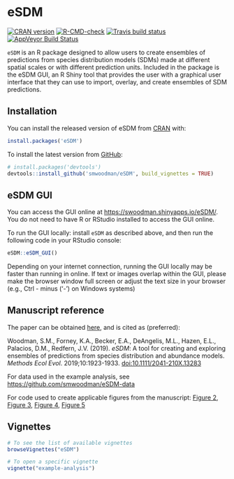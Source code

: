 
<!-- README.md is generated from README.Rmd. Please edit that file -->

# eSDM

<!-- badges: start -->

[![CRAN
version](http://www.r-pkg.org/badges/version/eSDM)](https://cran.r-project.org/package=eSDM)
[![R-CMD-check](https://github.com/smwoodman/eSDM/workflows/R-CMD-check/badge.svg)](https://github.com/smwoodman/eSDM/actions)
[![Travis build
status](https://travis-ci.com/smwoodman/eSDM.svg?branch=master)](https://travis-ci.com/smwoodman/eSDM)
[![AppVeyor Build
Status](https://ci.appveyor.com/api/projects/status/github/smwoodman/eSDM?branch=master&svg=true)](https://ci.appveyor.com/project/smwoodman/eSDM)
<!-- badges: end -->

`eSDM` is an R package designed to allow users to create ensembles of
predictions from species distribution models (SDMs) made at different
spatial scales or with different prediction units. Included in the
package is the eSDM GUI, an R Shiny tool that provides the user with a
graphical user interface that they can use to import, overlay, and
create ensembles of SDM predictions.

## Installation

You can install the released version of eSDM from
[CRAN](https://CRAN.R-project.org) with:

``` r
install.packages('eSDM')
```

To install the latest version from [GitHub](https://github.com):

``` r
# install.packages('devtools')
devtools::install_github('smwoodman/eSDM', build_vignettes = TRUE)
```

## eSDM GUI

You can access the GUI online at <https://swoodman.shinyapps.io/eSDM/>.
You do not need to have R or RStudio installed to access the GUI online.

To run the GUI locally: install `eSDM` as described above, and then run
the following code in your RStudio console:

``` r
eSDM::eSDM_GUI()
```

Depending on your internet connection, running the GUI locally may be
faster than running in online. If text or images overlap within the GUI,
please make the browser window full screen or adjust the text size in
your browser (e.g., Ctrl - minus (‘-’) on Windows systems)

## Manuscript reference

The paper can be obtained
[here](https://doi.org/10.1111/2041-210X.13283), and is cited as
(preferred):

Woodman, S.M., Forney, K.A., Becker, E.A., DeAngelis, M.L., Hazen, E.L.,
Palacios, D.M., Redfern, J.V. (2019). *eSDM*: A tool for creating and
exploring ensembles of predictions from species distribution and
abundance models. *Methods Ecol Evol*. 2019;10:1923-1933.
<doi:10.1111/2041-210X.13283>

For data used in the example analysis, see
<https://github.com/smwoodman/eSDM-data>

For code used to create applicable figures from the manuscript:
[Figure 2](https://github.com/smwoodman/eSDM/blob/master/data-raw/figure2_overlay.R),
[Figure 3](https://github.com/smwoodman/eSDM/blob/master/data-raw/figure3.R),
[Figure 4](https://github.com/smwoodman/eSDM/blob/master/data-raw/figure4.R),
[Figure 5](https://github.com/smwoodman/eSDM/blob/master/data-raw/figure5.R)

## Vignettes

``` r
# To see the list of available vignettes
browseVignettes("eSDM") 

# To open a specific vignette
vignette("example-analysis")
```
